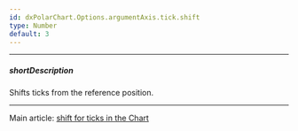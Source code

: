 ```yaml
---
id: dxPolarChart.Options.argumentAxis.tick.shift
type: Number
default: 3
---
```

---
##### shortDescription
Shifts ticks from the reference position.

---
Main article: [shift for ticks in the Chart](/api-reference/20%20Data%20Visualization%20Widgets/dxChart/1%20Configuration/commonAxisSettings/tick/shift.md '/Documentation/ApiReference/UI_Components/dxChart/Configuration/commonAxisSettings/tick/#shift')